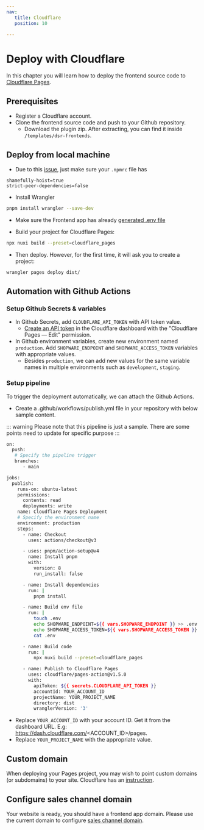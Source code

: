 ```yaml
---
nav:
   title: Cloudflare
   position: 10

---
```


# Deploy with Cloudflare

In this chapter you will learn how to deploy the frontend source code to [Cloudflare Pages](https://pages.cloudflare.com/).

## Prerequisites

* Register a Cloudflare account.
* Clone the frontend source code and push to your Github repository.
  * Download the plugin zip. After extracting, you can find it inside `/templates/dsr-frontends`.

## Deploy from local machine

- Due to this [issue](https://github.com/nuxt/nuxt/issues/28248), just make sure your `.npmrc` file has

```
shamefully-hoist=true
strict-peer-dependencies=false
```

- Install Wrangler

```bash
pnpm install wrangler --save-dev
```

- Make sure the Frontend app has already [generated .env file](../local-installation/app-installation.md#generate-env-file)

- Build your project for Cloudflare Pages:

```bash
npx nuxi build --preset=cloudflare_pages
```

- Then deploy. However, for the first time, it will ask you to create a project:

```bash
wrangler pages deploy dist/
```

## Automation with Github Actions

### Setup Github Secrets & variables

- In Github Secrets, add `CLOUDFLARE_API_TOKEN` with API token value.
   - [Create an API token](https://developers.cloudflare.com/fundamentals/api/get-started/create-token/) in the Cloudflare dashboard with the "Cloudflare Pages — Edit" permission.
- In Github environment variables, create new environment named `production`. Add `SHOPWARE_ENDPOINT` and `SHOPWARE_ACCESS_TOKEN` variables with appropriate values.
   - Besides `production`, we can add new values for the same variable names in multiple environments such as `development`, `staging`.

### Setup pipeline

To trigger the deployment automatically, we can attach the Github Actions. 
- Create a .github/workflows/publish.yml file in your repository with below sample content.

::: warning
Please note that this pipeline is just a sample. There are some points need to update for specific purpose
:::

```bash
on:
  push:
   # Specify the pipeline trigger
   branches:
      - main

jobs:
  publish:
    runs-on: ubuntu-latest
    permissions:
      contents: read
      deployments: write
    name: Cloudflare Pages Deployment
    # Specify the environment name
    environment: production
    steps:
      - name: Checkout
        uses: actions/checkout@v3

      - uses: pnpm/action-setup@v4
        name: Install pnpm
        with:
          version: 8
          run_install: false

      - name: Install dependencies
        run: |
          pnpm install

      - name: Build env file
        run: |
          touch .env
          echo SHOPWARE_ENDPOINT=${{ vars.SHOPWARE_ENDPOINT }} >> .env
          echo SHOPWARE_ACCESS_TOKEN=${{ vars.SHOPWARE_ACCESS_TOKEN }} >> .env
          cat .env

      - name: Build code
        run: |
          npx nuxi build --preset=cloudflare_pages

      - name: Publish to Cloudflare Pages
        uses: cloudflare/pages-action@v1.5.0
        with:
          apiToken: ${{ secrets.CLOUDFLARE_API_TOKEN }}
          accountId: YOUR_ACCOUNT_ID
          projectName: YOUR_PROJECT_NAME
          directory: dist
          wranglerVersion: '3'
```

- Replace `YOUR_ACCOUNT_ID` with your account ID. Get it from the dashboard URL. E.g: https://dash.cloudflare.com/<ACCOUNT_ID>/pages.
- Replace `YOUR_PROJECT_NAME` with the appropriate value.

## Custom domain

When deploying your Pages project, you may wish to point custom domains (or subdomains) to your site. Cloudflare has an [instruction](https://developers.cloudflare.com/pages/configuration/custom-domains/).


## Configure sales channel domain

Your website is ready, you should have a frontend app domain. Please use the current domain to configure [sales channel domain](../configuration/domain-config.md).
